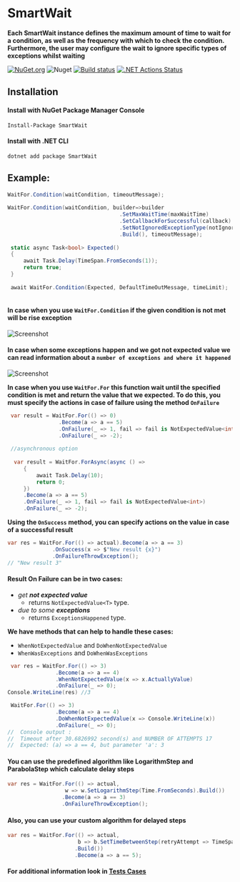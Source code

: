 # SmartWait

**Each SmartWait  instance defines the maximum amount of time to wait for a condition, as well as the frequency with which to check the condition. Furthermore, the user may configure the wait to ignore specific types of exceptions whilst waiting** 

[![NuGet.org](https://img.shields.io/nuget/v/SmartWait.svg?style=flat-square&label=NuGet.org)](https://www.nuget.org/packages/SmartWait/)
![Nuget](https://img.shields.io/nuget/dt/SmartWait)
[![Build status](https://ci.appveyor.com/api/projects/status/5p0bee7pvo6nn3tq/branch/master?svg=true)](https://ci.appveyor.com/project/valeraf23/smartwait/branch/master)
[![.NET Actions Status](https://github.com/valeraf23/SmartWait/workflows/.NET/badge.svg)](https://github.com/valeraf23/SmartWait/actions)
## Installation

#### Install with NuGet Package Manager Console
```
Install-Package SmartWait
```
#### Install with .NET CLI
```
dotnet add package SmartWait
```
## Example:
```csharp
WaitFor.Condition(waitCondition, timeoutMessage);
                     
WaitFor.Condition(waitCondition, builder=>builder
                                   .SetMaxWaitTime(maxWaitTime)
                                   .SetCallbackForSuccessful(callback)
                                   .SetNotIgnoredExceptionType(notIgnoredExceptionType)
                                   .Build(), timeoutMessage);
                                   
 static async Task<bool> Expected()
 {
     await Task.Delay(TimeSpan.FromSeconds(1));
     return true;
 }
 
 await WaitFor.Condition(Expected, DefaultTimeOutMessage, timeLimit);
 
```
#### In case when you use `WaitFor.Condition` if the given condition is not met will be rise exception  
![Screenshot](https://user-images.githubusercontent.com/6804802/125397715-fc37cb00-e3b6-11eb-93b1-e29ab4bac395.png)

#### In case when some exceptions happen and we got not expected value we can read information about a `number of exceptions and where it happened`
![Screenshot](https://user-images.githubusercontent.com/6804802/103993612-8bf98400-519e-11eb-9a95-5e93451b9cfe.png)

**In case when you use `WaitFor.For` this function wait until the specified condition is met and return the value that we expected.
To do this, you must specify the actions in case of failure using the method `OnFailure`**
```csharp
 var result = WaitFor.For(() => 0)
                .Become(a => a == 5)
                .OnFailure(_ => 1, fail => fail is NotExpectedValue<int>)
                .OnFailure(_ => -2);
                
 //asynchronous option        
 
  var result = WaitFor.ForAsync(async () =>
     {
         await Task.Delay(10);
         return 0;
     })
     .Become(a => a == 5)
     .OnFailure(_ => 1, fail => fail is NotExpectedValue<int>)
     .OnFailure(_ => -2);                
  ```  
**Using the `OnSuccess` method, you can specify actions on the value in case of a successful result**
  ```csharp
 var res = WaitFor.For(() => actual).Become(a => a == 3)
                .OnSuccess(x => $"New result {x}")
                .OnFailureThrowException();
// "New result 3"
  ```  
#### Result On Failure can be in two cases:
 - *get **not expected value***
   - returns `NotExpectedValue<T>` type.
 - *due to some **exceptions***
   - returns `ExceptionsHappened` type.

**We have methods that can help to handle these cases:**
- `WhenNotExpectedValue` and `DoWhenNotExpectedValue`
- `WhenWasExceptions` and `DoWhenWasExceptions`
 ```csharp
  var res = WaitFor.For(() => 3)
                .Become(a => a == 4)
                .WhenNotExpectedValue(x => x.ActuallyValue)
                .OnFailure(_ => 0);
Console.WriteLine(res) //3

  WaitFor.For(() => 3)
                .Become(a => a == 4)
                .DoWhenNotExpectedValue(x => Console.WriteLine(x))
                .OnFailure(_ => 0);
//  Console output :
//  Timeout after 30.6826992 second(s) and NUMBER OF ATTEMPTS 17 
//  Expected: (a) => a == 4, but parameter 'a': 3
  ```    
  ####  You can use the predefined algorithm like LogarithmStep and ParabolaStep which calculate delay steps
  ```csharp
 var res = WaitFor.For(() => actual,
                    w => w.SetLogarithmStep(Time.FromSeconds).Build())
                   .Become(a => a == 3)
                   .OnFailureThrowException();
  ```                
 #### Also, you can use your custom algorithm for delayed steps   
 
 ```csharp                
 var res = WaitFor.For(() => actual, 
                       b => b.SetTimeBetweenStep(retryAttempt => TimeSpan.FromSeconds(Math.Pow(2, retryAttempt)))
                      .Build())
                      .Become(a => a == 5);
```
#### For **additional information** look in [Tests Cases](https://github.com/valeraf23/SmartWait/blob/master/SmartWait.Tests/WaitForTest.cs)
